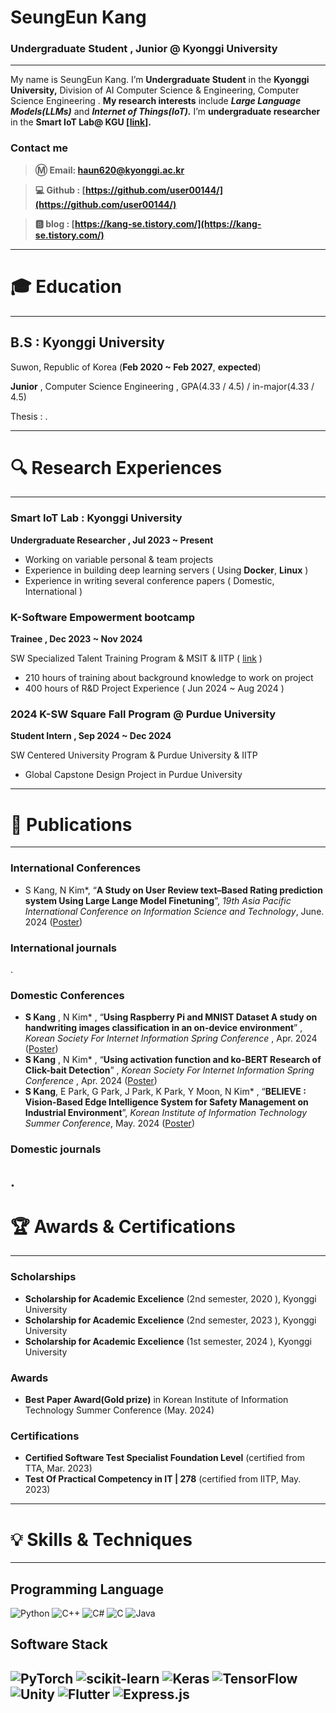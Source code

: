 # SeungEun Kang

### Undergraduate Student , Junior @ Kyonggi University

---

My name is SeungEun Kang. 
I’m **Undergraduate Student** in the **Kyonggi University,** 
Division of AI Computer Science & Engineering,  Computer Science Engineering .
**My research interests** include
 ***Large Language Models(LLMs)*** and ***Internet of Things(IoT).***
I’m **undergraduate researcher** in the **Smart IoT Lab@ KGU [[link](https://netlab.kyonggi.ac.kr/)].**


### Contact me

> **Ⓜ️ Email:  [haun620@kyonggi.ac.kr](mailto://haun620@kyonggi.ac.kr)**
> 

> **💻 Github : [https://github.com/user00144/](https://github.com/user00144/)**
> 

> **🅱️ blog : [https://kang-se.tistory.com/](https://kang-se.tistory.com/)**
> 

---

# 🎓 Education

---

## B.S : Kyonggi University

  Suwon, Republic of Korea (**Feb 2020 ~ Feb 2027**, **expected**)

  **Junior** , Computer Science Engineering , GPA(4.33 / 4.5)  / in-major(4.33 / 4.5)

  Thesis :  .

---

# 🔍 Research Experiences

---

### Smart IoT Lab : Kyonggi University

 **Undergraduate Researcher , Jul 2023 ~ Present**

- Working on variable personal & team projects
- Experience in building deep learning servers ( Using **Docker**, **Linux** )
- Experience in writing several conference papers ( Domestic, International )

### K-Software Empowerment bootcamp

**Trainee , Dec 2023 ~ Nov 2024**

SW Specialized Talent Training Program & MSIT & IITP ( [link](https://kebkyonggi.quv.kr) )

- 210 hours of training about background knowledge to work on project
- 400 hours of R&D Project Experience ( Jun 2024 ~ Aug 2024 )

### 2024 K-SW Square  Fall Program @ Purdue University

**Student Intern , Sep 2024 ~ Dec 2024**

SW Centered University Program & Purdue University & IITP

- Global Capstone Design Project in Purdue University

---

# 📄 Publications

---

### International Conferences

- S Kang, N Kim*, “**A Study on User Review text–Based Rating prediction system Using Large Lange Model Finetuning**”, *19th Asia Pacific International Conference on Information Science and Technology*, June. 2024 ([Poster](https://drive.google.com/file/d/1YLVw6sgjBlaHF4Yyy-IJ7M1FGBALVMTF/view?usp=share_link))

### International journals

.

### Domestic Conferences

- **S Kang** , N Kim* , “**Using Raspberry Pi and MNIST Dataset A study on handwriting images classification in an on-device environment**” , *Korean Society For Internet Information Spring Conference* , Apr. 2024 ([Poster](https://drive.google.com/file/d/1BgcvG3kA7U0VI-KQzcHYQqIPO5ovPm3L/view?usp=drive_link))
- **S Kang** , N Kim* , “**Using activation function and ko-BERT Research of Click-bait Detection**” , *Korean Society For Internet Information Spring Conference* , Apr. 2024 ([Poster](https://drive.google.com/file/d/115gUfmaNk2R9EhooOPKCI5HhTQLJC9ps/view?usp=drive_link))
- **S Kang**, E Park, G Park, J Park, K Park, Y Moon, N Kim* , “**BELIEVE : Vision-Based Edge Intelligence System for Safety Management on Industrial Environment**”, *Korean Institute of Information Technology Summer Conference*, May. 2024 ([Poster](https://drive.google.com/file/d/1HCnWueAUo6fVNVpQvq6ZnHvBQBef_QdA/view?usp=sharing))

### Domestic journals

.
---

# 🏆 Awards & **Certifications**

---

### Scholarships

- **Scholarship for Academic Excelience** (2nd semester, 2020 ), Kyonggi University
- **Scholarship for Academic Excelience** (2nd semester, 2023 ), Kyonggi University
- **Scholarship for Academic Excelience** (1st semester, 2024 ), Kyonggi University

### Awards

- **Best Paper Award(Gold prize)** in Korean Institute of Information Technology Summer Conference (May. 2024)

### Certifications

- **Certified Software Test Specialist Foundation Level** (certified from TTA, Mar. 2023)
- **Test Of Practical Competency in IT | 278** (certified from IITP, May. 2023)

---

# 💡 Skills & Techniques

---
## Programming Language

![Python](https://img.shields.io/badge/python-3670A0?style=for-the-badge&logo=python&logoColor=ffdd54)
![C++](https://img.shields.io/badge/c++-%2300599C.svg?style=for-the-badge&logo=c%2B%2B&logoColor=white)
![C#](https://img.shields.io/badge/c%23-%23239120.svg?style=for-the-badge&logo=csharp&logoColor=white)
![C](https://img.shields.io/badge/c-%2300599C.svg?style=for-the-badge&logo=c&logoColor=white)
![Java](https://img.shields.io/badge/java-%23ED8B00.svg?style=for-the-badge&logo=openjdk&logoColor=white)


## Software Stack

![PyTorch](https://img.shields.io/badge/PyTorch-%23EE4C2C.svg?style=for-the-badge&logo=PyTorch&logoColor=white)
![scikit-learn](https://img.shields.io/badge/scikit--learn-%23F7931E.svg?style=for-the-badge&logo=scikit-learn&logoColor=white)
![Keras](https://img.shields.io/badge/Keras-%23D00000.svg?style=for-the-badge&logo=Keras&logoColor=white)
![TensorFlow](https://img.shields.io/badge/TensorFlow-%23FF6F00.svg?style=for-the-badge&logo=TensorFlow&logoColor=white)
![Unity](https://img.shields.io/badge/unity-%23000000.svg?style=for-the-badge&logo=unity&logoColor=white)
![Flutter](https://img.shields.io/badge/Flutter-%2302569B.svg?style=for-the-badge&logo=Flutter&logoColor=white)
![Express.js](https://img.shields.io/badge/express.js-%23404d59.svg?style=for-the-badge&logo=express&logoColor=%2361DAFB)
---

